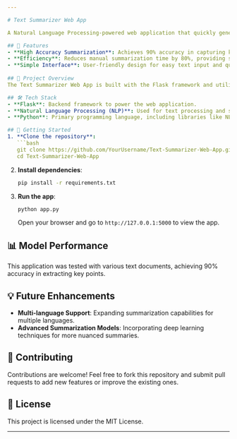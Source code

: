 ```yaml
---

# Text Summarizer Web App

A Natural Language Processing-powered web application that quickly generates concise summaries from large text documents. This app leverages machine learning to identify and extract key points, helping users save time and focus on essential information.

## 🌟 Features
- **High Accuracy Summarization**: Achieves 90% accuracy in capturing key points from large documents.
- **Efficiency**: Reduces manual summarization time by 80%, providing summaries in seconds.
- **Simple Interface**: User-friendly design for easy text input and quick summary retrieval.
  
## 📑 Project Overview
The Text Summarizer Web App is built with the Flask framework and utilizes natural language processing (NLP) techniques for text analysis and summarization. This project is perfect for students, researchers, and professionals who work with large documents and need a quick, accurate way to obtain summaries.

## 🛠️ Tech Stack
- **Flask**: Backend framework to power the web application.
- **Natural Language Processing (NLP)**: Used for text processing and summarization.
- **Python**: Primary programming language, including libraries like NLTK and SpaCy.

## 🚀 Getting Started
1. **Clone the repository**:
   ```bash
   git clone https://github.com/YourUsername/Text-Summarizer-Web-App.git
   cd Text-Summarizer-Web-App
   ```

2. **Install dependencies**:
   ```bash
   pip install -r requirements.txt
   ```

3. **Run the app**:
   ```bash
   python app.py
   ```
   Open your browser and go to `http://127.0.0.1:5000` to view the app.

## 📊 Model Performance
This application was tested with various text documents, achieving 90% accuracy in extracting key points.

<!-- ## 🖼️ Screenshots
*Add screenshots here if available to showcase the app interface.* -->


## 💡 Future Enhancements
- **Multi-language Support**: Expanding summarization capabilities for multiple languages.
- **Advanced Summarization Models**: Incorporating deep learning techniques for more nuanced summaries.

## 🤝 Contributing
Contributions are welcome! Feel free to fork this repository and submit pull requests to add new features or improve the existing ones.

## 📄 License
This project is licensed under the MIT License.

---
```

